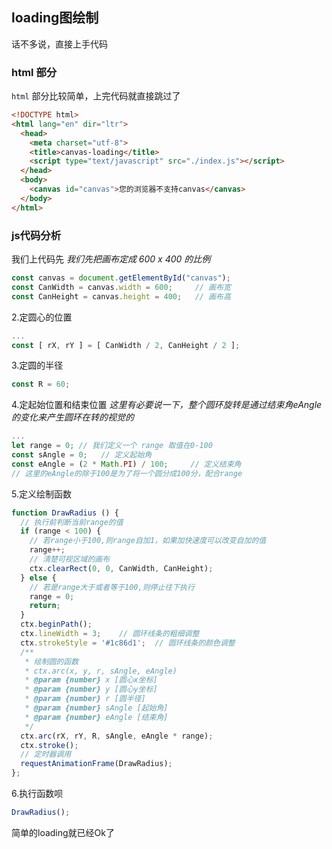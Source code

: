 ## loading图绘制
话不多说，直接上手代码
### html 部分
`html` 部分比较简单，上完代码就直接跳过了
```HTML
<!DOCTYPE html>
<html lang="en" dir="ltr">
  <head>
    <meta charset="utf-8">
    <title>canvas-loading</title>
    <script type="text/javascript" src="./index.js"></script>
  </head>
  <body>
    <canvas id="canvas">您的浏览器不支持canvas</canvas>
  </body>
</html>
```

### js代码分析
我们上代码先
*我们先把画布定成 600 x 400 的比例*
```js
const canvas = document.getElementById("canvas");
const CanWidth = canvas.width = 600;     // 画布宽
const CanHeight = canvas.height = 400;   // 画布高
```
2.定圆心的位置
```js
...
const [ rX, rY ] = [ CanWidth / 2, CanHeight / 2 ];
```
3.定圆的半径
```js
const R = 60;
```
4.定起始位置和结束位置
*这里有必要说一下，整个圆环旋转是通过结束角eAngle的变化来产生圆环在转的视觉的*
```js
...
let range = 0; // 我们定义一个 range 取值在0-100
const sAngle = 0;   // 定义起始角
const eAngle = (2 * Math.PI) / 100;     // 定义结束角
// 这里的eAngle的除于100是为了将一个圆分成100分，配合range
```
5.定义绘制函数
```js
function DrawRadius () {
  // 执行前判断当前range的值
  if (range < 100) {
    // 若range小于100,则range自加1，如果加快速度可以改变自加的值
    range++;
    // 清楚可视区域的画布
    ctx.clearRect(0, 0, CanWidth, CanHeight);
  } else {
    // 若是range大于或者等于100,则停止往下执行
    range = 0;
    return;
  }
  ctx.beginPath();
  ctx.lineWidth = 3;    // 圆环线条的粗细调整
  ctx.strokeStyle = '#1c86d1';  // 圆环线条的颜色调整
  /**
   * 绘制圆的函数
   * ctx.arc(x, y, r, sAngle, eAngle)
   * @param {number} x [圆心x坐标]
   * @param {number} y [圆心y坐标]
   * @param {number} r [圆半径]
   * @param {number} sAngle [起始角]
   * @param {number} eAngle [结束角]
   */
  ctx.arc(rX, rY, R, sAngle, eAngle * range);
  ctx.stroke();
  // 定时器调用
  requestAnimationFrame(DrawRadius);
};
```
6.执行函数呗
```js
DrawRadius();
```
简单的loading就已经Ok了
